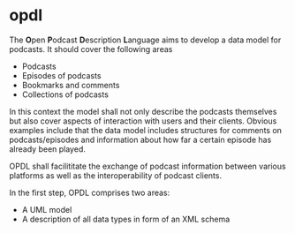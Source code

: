 opdl
====

The **O**pen **P**odcast **D**escription **L**anguage aims to develop a data model for podcasts. It should cover the following areas

* Podcasts 
* Episodes of podcasts
* Bookmarks and comments
* Collections of podcasts

In this context the model shall not only describe the podcasts themselves but also cover aspects of interaction with users and their clients. Obvious examples include that the data model includes structures for comments on podcasts/episodes and information about how far a certain episode has already been played.

OPDL shall facilititate the exchange of podcast information between various platforms as well as the interoperability of podcast clients.

In the first step, OPDL comprises two areas:
* A UML model 
* A description of all data types in form of an XML schema
